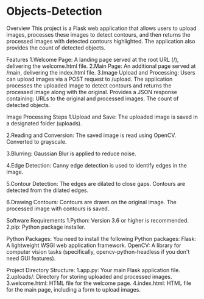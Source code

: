 # Objects-Detection

Overview
This project is a Flask web application that allows users to upload images, processes these images to detect contours, and then returns the processed images with detected contours highlighted. The application also provides the count of detected objects.

Features
1.Welcome Page: A landing page served at the root URL (/), delivering the welcome.html file.
2.Main Page: An additional page served at /main, delivering the index.html file.
3.Image Upload and Processing:
Users can upload images via a POST request to /upload.
The application processes the uploaded image to detect contours and returns the processed image along with the original.
Provides a JSON response containing:
URLs to the original and processed images.
The count of detected objects.

Image Processing Steps
1.Upload and Save:
The uploaded image is saved in a designated folder (uploads).

2.Reading and Conversion:
The saved image is read using OpenCV.
Converted to grayscale.

3.Blurring:
Gaussian Blur is applied to reduce noise.

4.Edge Detection:
Canny edge detection is used to identify edges in the image.

5.Contour Detection:
The edges are dilated to close gaps.
Contours are detected from the dilated edges.

6.Drawing Contours:
Contours are drawn on the original image.
The processed image with contours is saved.

Software Requirements
1.Python: Version 3.6 or higher is recommended.
2.pip: Python package installer.

Python Packages:
You need to install the following Python packages:
Flask: A lightweight WSGI web application framework.
OpenCV: A library for computer vision tasks (specifically, opencv-python-headless if you don't need GUI features).

Project Directory Structure:
1.app.py: Your main Flask application file.
2.uploads/: Directory for storing uploaded and processed images.
3.welcome.html: HTML file for the welcome page.
4.index.html: HTML file for the main page, including a form to upload images.
